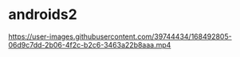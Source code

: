 # androids2 


https://user-images.githubusercontent.com/39744434/168492805-06d9c7dd-2b06-4f2c-b2c6-3463a22b8aaa.mp4

